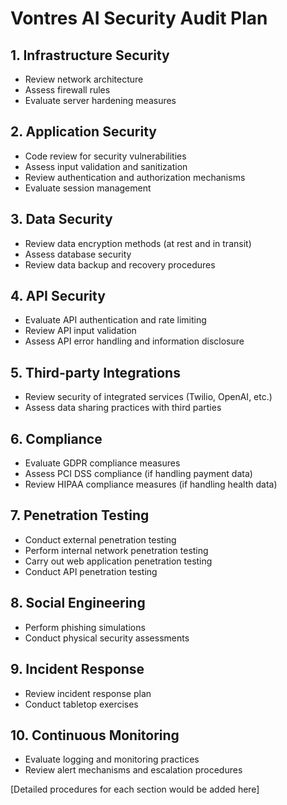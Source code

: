 # Vontres AI Security Audit Plan

## 1. Infrastructure Security
- Review network architecture
- Assess firewall rules
- Evaluate server hardening measures

## 2. Application Security
- Code review for security vulnerabilities
- Assess input validation and sanitization
- Review authentication and authorization mechanisms
- Evaluate session management

## 3. Data Security
- Review data encryption methods (at rest and in transit)
- Assess database security
- Review data backup and recovery procedures

## 4. API Security
- Evaluate API authentication and rate limiting
- Review API input validation
- Assess API error handling and information disclosure

## 5. Third-party Integrations
- Review security of integrated services (Twilio, OpenAI, etc.)
- Assess data sharing practices with third parties

## 6. Compliance
- Evaluate GDPR compliance measures
- Assess PCI DSS compliance (if handling payment data)
- Review HIPAA compliance measures (if handling health data)

## 7. Penetration Testing
- Conduct external penetration testing
- Perform internal network penetration testing
- Carry out web application penetration testing
- Conduct API penetration testing

## 8. Social Engineering
- Perform phishing simulations
- Conduct physical security assessments

## 9. Incident Response
- Review incident response plan
- Conduct tabletop exercises

## 10. Continuous Monitoring
- Evaluate logging and monitoring practices
- Review alert mechanisms and escalation procedures

[Detailed procedures for each section would be added here]